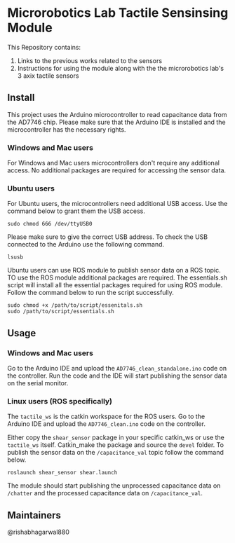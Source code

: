 # Microrobotics Lab Tactile Sensinsing Module

This Repository contains: 

1. Links to the previous works related to the sensors
2. Instructions for using the module along with the the microrobotics lab's 3 axix tactile sensors

## Install

This project uses the Arduino microcontroller to read capacitance data from the AD7746 chip. Please make sure that the Arduino IDE is installed and the microcontroller has the necessary rights.

### Windows and Mac users
For Windows and Mac users microcontrollers don't require any additional access. No additional packages are required for accessing the sensor data.


### Ubuntu users
For Ubuntu users, the microcontrollers need additional USB access. Use the command below to grant them the USB access.

```sudo chmod 666 /dev/ttyUSB0```

Please make sure to give the correct USB address. To check the USB connected to the Arduino use the following command.

```
lsusb
```

Ubuntu users can use ROS module to publish sensor data on a ROS topic. TO use the ROS module additional packages are required. The essentials.sh script will install all the essential packages required for using ROS module. Follow the command below to run the script successfully.

```
sudo chmod +x /path/to/script/essenitals.sh
sudo /path/to/script/essentials.sh
```

## Usage

### Windows and Mac users

Go to the Arduino IDE and upload the `AD7746_clean_standalone.ino` code on the controller. Run the code and the IDE will start publishing the sensor data on the serial monitor.

### Linux users (ROS specifically)

The `tactile_ws` is the catkin workspace for the ROS users. Go to the Arduino IDE and upload the `AD7746_clean.ino` code on the controller.

Either copy the `shear_sensor` package in your specific catkin_ws or use the `tactile_ws` itself. Catkin_make the package and source the `devel` folder. To publish the sensor data on the `/capacitance_val` topic follow the command below.
```
roslaunch shear_sensor shear.launch
```
The module should start publishing the unprocessed capacitance data on `/chatter` and the processed capacitance data on `/capacitance_val`.

## Maintainers
@rishabhagarwal880

